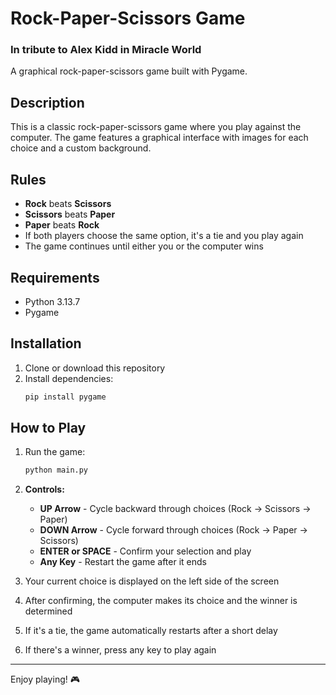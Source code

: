 # Rock-Paper-Scissors Game
### In tribute to Alex Kidd in Miracle World

A graphical rock-paper-scissors game built with Pygame.

## Description

This is a classic rock-paper-scissors game where you play against the computer. The game features a graphical interface with images for each choice and a custom background.

## Rules

- **Rock** beats **Scissors**
- **Scissors** beats **Paper**
- **Paper** beats **Rock**
- If both players choose the same option, it's a tie and you play again
- The game continues until either you or the computer wins

## Requirements

- Python 3.13.7
- Pygame

## Installation

1. Clone or download this repository
2. Install dependencies:
   ```bash
   pip install pygame
   ```

## How to Play

1. Run the game:
   ```bash
   python main.py
   ```

2. **Controls:**
    - **UP Arrow** - Cycle backward through choices (Rock → Scissors → Paper)
    - **DOWN Arrow** - Cycle forward through choices (Rock → Paper → Scissors)
    - **ENTER or SPACE** - Confirm your selection and play
    - **Any Key** - Restart the game after it ends

3. Your current choice is displayed on the left side of the screen
4. After confirming, the computer makes its choice and the winner is determined
5. If it's a tie, the game automatically restarts after a short delay
6. If there's a winner, press any key to play again

---

Enjoy playing! 🎮